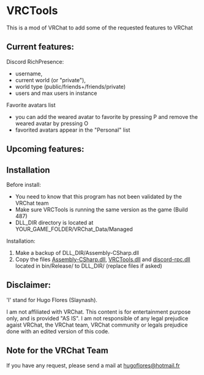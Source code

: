 # VRCTools
This is a mod of VRChat to add some of the requested features to VRChat

Current features:
---

Discord RichPresence:
  - username,
  - current world (or "private"),
  - world type (public/friends+/friends/private)
  - users and max users in instance

Favorite avatars list
  - you can add the weared avatar to favorite by pressing P and remove the weared avatar by pressing O
  - favorited avatars appear in the "Personal" list

Upcoming features:
---


Installation
---

Before install:
- You need to know that this program has not been validated by the VRChat team
- Make sure VRCTools is running the same version as the game (Build 487)
- DLL_DIR directory is located at YOUR_GAME_FOLDER/VRChat_Data/Managed

Installation:
1. Make a backup of DLL_DIR/Assembly-CSharp.dll
2. Copy the files [Assembly-CSharp.dll](https://github.com/Slaynash/VRCTools/raw/master/bin/Release/Assembly-CSharp.dll), [VRCTools.dll](https://github.com/Slaynash/VRCTools/raw/master/bin/Release/VRCTools.dll) and [discord-rpc.dll](https://github.com/Slaynash/VRCTools/raw/master/bin/Release/discord-rpc.dll) located in bin/Release/ to DLL_DIR/ (replace files if asked)

Disclaimer:
---
'I' stand for Hugo Flores (Slaynash).

I am not affiliated with VRChat.
This content is for entertainment purpose only, and is provided "AS IS".
I am not responsible of any legal prejudice agaist VRChat, the VRChat team, VRChat community or legals prejudice done with an edited version of this code.

Note for the VRChat Team
---

If you have any request, please send a mail at hugoflores@hotmail.fr
